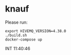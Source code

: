 # knauf

Please run:

```
export HIVEMQ_VERSION=4.38.0
./build.sh
docker-compose up
```

INT 11:40:46
